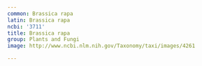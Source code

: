 ```yaml
---
common: Brassica rapa
latin: Brassica rapa
ncbi: '3711'
title: Brassica rapa
group: Plants and Fungi
image: http://www.ncbi.nlm.nih.gov/Taxonomy/taxi/images/4261

---
```

